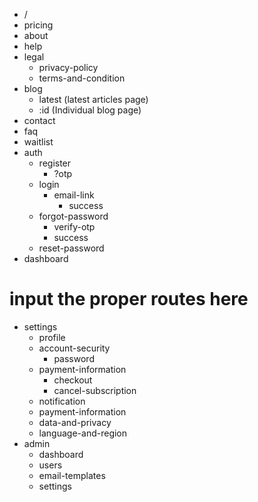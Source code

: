 - /
- pricing
- about
- help
- legal
  - privacy-policy
  - terms-and-condition
- blog
  - latest (latest articles page)
  - :id (Individual blog page)
- contact
- faq
- waitlist
- auth
  - register
    - ?otp
  - login
    - email-link
      - success
  - forgot-password
    - verify-otp
    - success
  - reset-password
- dashboard
 
 # input the proper routes here

  - settings
    - profile
    - account-security
      - password
    - payment-information
      - checkout
      - cancel-subscription
    - notification
    - payment-information
    - data-and-privacy
    - language-and-region
- admin
  - dashboard
  - users
  - email-templates
  - settings
